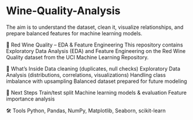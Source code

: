 # Wine-Quality-Analysis
The aim is to understand the dataset, clean it, visualize relationships, and prepare balanced features for machine learning models.

🍷 Red Wine Quality – EDA & Feature Engineering
This repository contains Exploratory Data Analysis (EDA) and Feature Engineering on the Red Wine Quality dataset from the UCI Machine Learning Repository.

📌 What’s Inside
Data cleaning (duplicates, null checks)
Exploratory Data Analysis (distributions, correlations, visualizations)
Handling class imbalance with upsampling
Balanced dataset prepared for future modeling

🚀 Next Steps
Train/test split
Machine learning models & evaluation
Feature importance analysis

🛠️ Tools
Python, Pandas, NumPy, Matplotlib, Seaborn, scikit-learn
